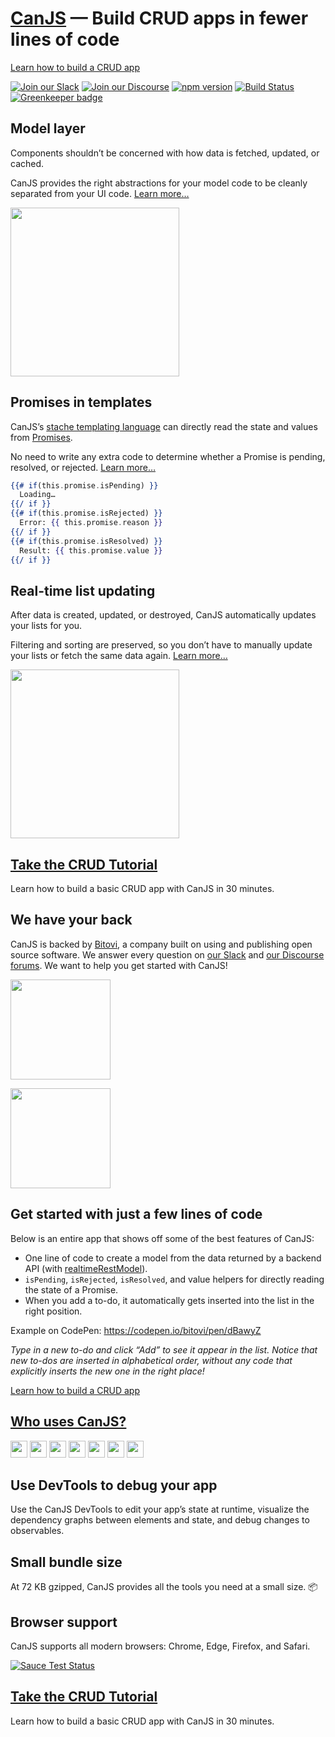 # [CanJS](https://canjs.com/) — Build CRUD apps in fewer lines of code

[Learn how to build a CRUD app](https://canjs.com/doc/guides/crud-beginner.html)

[![Join our Slack](https://img.shields.io/badge/slack-join%20chat-611f69.svg)](https://www.bitovi.com/community/slack?utm_source=badge&utm_medium=badge&utm_campaign=pr-badge&utm_content=badge)
[![Join our Discourse](https://img.shields.io/discourse/https/forums.bitovi.com/posts.svg)](https://forums.bitovi.com/?utm_source=badge&utm_medium=badge&utm_campaign=pr-badge&utm_content=badge)
[![npm version](https://badge.fury.io/js/can.svg)](https://www.npmjs.com/package/can)
[![Build Status](https://travis-ci.org/canjs/canjs.svg?branch=master)](https://travis-ci.org/canjs/canjs)
[![Greenkeeper badge](https://badges.greenkeeper.io/canjs/canjs.svg)](https://greenkeeper.io/)

## Model layer

Components shouldn’t be concerned with how data is fetched, updated, or cached.

CanJS provides the right abstractions for your model code to be cleanly separated from your UI code. [Learn more…](./readme-feature-model-layer.md)

<img src="https://canjs.com/docs/images/animations/model-layer-still.svg" width="270" />

## Promises in templates

CanJS’s [stache templating language](https://canjs.com/doc/can-stache.html) can directly read the state and values from [Promises](https://developer.mozilla.org/en-US/docs/Web/JavaScript/Reference/Global_Objects/Promise).

No need to write any extra code to determine whether a Promise is pending, resolved, or rejected. [Learn more…](./readme-feature-promises-in-templates.md)

```handlebars
{{# if(this.promise.isPending) }}
  Loading…
{{/ if }}
{{# if(this.promise.isRejected) }}
  Error: {{ this.promise.reason }}
{{/ if }}
{{# if(this.promise.isResolved) }}
  Result: {{ this.promise.value }}
{{/ if }}
```

## Real-time list updating

After data is created, updated, or destroyed, CanJS automatically updates your lists for you.

Filtering and sorting are preserved, so you don’t have to manually update your lists or fetch the same data again. [Learn more…](./readme-feature-real-time-list-updating.md)

<img src="https://canjs.com/docs/images/animations/realtime-amin.svg" width="270" />

## [Take the CRUD Tutorial](https://canjs.com/doc/guides/crud-beginner.html)

Learn how to build a basic CRUD app with CanJS in 30 minutes.

## We have your back

CanJS is backed by [Bitovi](https://www.bitovi.com/), a company built on using and publishing open source software. We answer every question on [our Slack](https://bitovi.com/community/slack) and [our Discourse forums](https://forums.bitovi.com/). We want to help you get started with CanJS!

<a href="https://bitovi.com/community/slack"><img src="https://canjs.com/docs/images/logos/slack.svg" width="160" /></a>

<a href="https://forums.bitovi.com/"><img src="https://canjs.com/docs/images/logos/discourse.svg" width="160" /></a>

## Get started with just a few lines of code

Below is an entire app that shows off some of the best features of CanJS:

- One line of code to create a model from the data returned by a backend API (with [realtimeRestModel](https://canjs.com/doc/can-realtime-rest-model.html)).
- `isPending`, `isRejected`, `isResolved`, and value helpers for directly reading the state of a Promise.
- When you add a to-do, it automatically gets inserted into the list in the right position.

Example on CodePen: https://codepen.io/bitovi/pen/dBawyZ

*Type in a new to-do and click “Add” to see it appear in the list. Notice that new to-dos are inserted in alphabetical order, without any code that explicitly inserts the new one in the right place!*

[Learn how to build a CRUD app](https://canjs.com/doc/guides/crud-beginner.html)

## [Who uses CanJS?](https://canjs.com/doc/guides/who-uses-canjs.html)

<img height="27" src="https://canjs.com/docs/images/logos/apple.svg" />
<img height="27" src="https://canjs.com/docs/images/logos/hp.svg" />
<img height="27" src="https://canjs.com/docs/images/logos/bitovi.svg" />
<img height="27" src="https://canjs.com/docs/images/logos/fedex.svg" />
<img height="27" src="https://canjs.com/docs/images/logos/tucows.svg" />
<img height="27" src="https://canjs.com/docs/images/logos/chase.svg" />
<img height="27" src="https://canjs.com/docs/images/logos/delta.svg" />

## Use DevTools to debug your app

Use the CanJS DevTools to edit your app’s state at runtime, visualize the dependency graphs between elements and state, and debug changes to observables.

## Small bundle size

At 72 KB gzipped, CanJS provides all the tools you need at a small size. 📦

## Browser support

CanJS supports all modern browsers: Chrome, Edge, Firefox, and Safari.

[![Sauce Test Status](https://saucelabs.com/browser-matrix/canjs-not-master.svg)](https://saucelabs.com/u/canjs-not-master)

## [Take the CRUD Tutorial](https://canjs.com/doc/guides/crud-beginner.html)

Learn how to build a basic CRUD app with CanJS in 30 minutes.